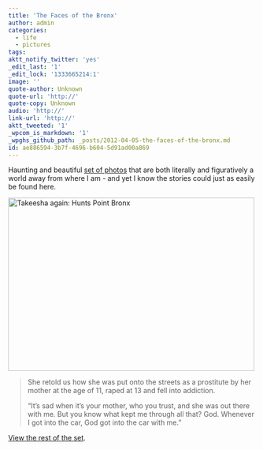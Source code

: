 ```yaml
---
title: 'The Faces of the Bronx'
author: admin
categories:
  - life
  - pictures
tags: 
aktt_notify_twitter: 'yes'
_edit_last: '1'
_edit_lock: '1333665214:1'
image: ''
quote-author: Unknown
quote-url: 'http://'
quote-copy: Unknown
audio: 'http://'
link-url: 'http://'
aktt_tweeted: '1'
_wpcom_is_markdown: '1'
_wpghs_github_path: _posts/2012-04-05-the-faces-of-the-bronx.md
id: ae886594-3b7f-4696-b604-5d91ad00a869
---
```

<p>Haunting and beautiful <a href="http://www.flickr.com/photos/arnade/sets/72157625731753346/">set of photos</a> that are both literally and figuratively a world away from where I am - and yet I know the stories could just as easily be found here.</p>
<p><a href="http://www.flickr.com/photos/arnade/6839491116/" title="Takeesha again: Hunts Point Bronx by Chris Arnade, on Flickr"><img src="http://farm8.staticflickr.com/7041/6839491116_9a350df924.jpg" width="500" height="351" alt="Takeesha again: Hunts Point Bronx" class="aligncenter"></a></p>
<blockquote><p>
  She retold us how she was put onto the streets as a prostitute by her mother at the age of 11, raped at 13 and fell into addiction.</p>
<p>  “It’s sad when it’s your mother, who you trust, and she was out there with me. But you know what kept me through all that? God. Whenever I got into the car, God got into the car with me.”
</p></blockquote>
<p><a href="http://www.flickr.com/photos/arnade/sets/72157625731753346/">View the rest of the set</a>.</p>
